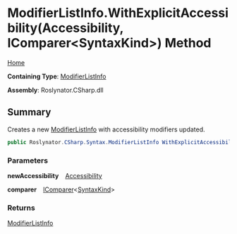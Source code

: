 # ModifierListInfo\.WithExplicitAccessibility\(Accessibility, IComparer\<SyntaxKind>\) Method

[Home](../../../../../README.md)

**Containing Type**: [ModifierListInfo](../README.md)

**Assembly**: Roslynator\.CSharp\.dll

## Summary

Creates a new [ModifierListInfo](../README.md) with accessibility modifiers updated\.

```csharp
public Roslynator.CSharp.Syntax.ModifierListInfo WithExplicitAccessibility(Microsoft.CodeAnalysis.Accessibility newAccessibility, System.Collections.Generic.IComparer<Microsoft.CodeAnalysis.CSharp.SyntaxKind> comparer = null)
```

### Parameters

**newAccessibility** &ensp; [Accessibility](https://docs.microsoft.com/en-us/dotnet/api/microsoft.codeanalysis.accessibility)

**comparer** &ensp; [IComparer](https://docs.microsoft.com/en-us/dotnet/api/system.collections.generic.icomparer-1)\<[SyntaxKind](https://docs.microsoft.com/en-us/dotnet/api/microsoft.codeanalysis.csharp.syntaxkind)>

### Returns

[ModifierListInfo](../README.md)

